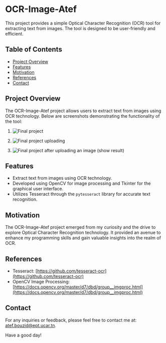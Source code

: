 # OCR-Image-Atef

This project provides a simple Optical Character Recognition (OCR) tool for extracting text from images. The tool is designed to be user-friendly and efficient.

## Table of Contents

- [Project Overview](#project-overview)
- [Features](#features)
- [Motivation](#motivation)
- [References](#references)
- [Contact](#contact)

## Project Overview

The OCR-Image-Atef project allows users to extract text from images using OCR technology. Below are screenshots demonstrating the functionality of the tool:

1. ![Final project](https://github.com/atefbouzid/OCR-Image-Project/assets/122903316/0457f25f-f6bc-4529-a70d-7f1f47bf224c)

2. ![Final project uploading](https://github.com/atefbouzid/OCR-Image-Project/assets/122903316/8154e572-0851-4c65-be82-1519c43fa09c)

3. ![Final project after uploading an image (show result)](https://github.com/atefbouzid/OCR-Image-Project/assets/122903316/8ae9bfe4-b32e-45e1-8263-b38790c14d31)

## Features

- Extract text from images using OCR technology.
- Developed using OpenCV for image processing and Tkinter for the graphical user interface.
- Utilizes Tesseract through the `pytesseract` library for accurate text recognition.

## Motivation

The OCR-Image-Atef project emerged from my curiosity and the drive to explore Optical Character Recognition technology. It provided an avenue to enhance my programming skills and gain valuable insights into the realm of OCR.

## References

- Tesseract: [https://github.com/tesseract-ocr](https://github.com/tesseract-ocr)
- OpenCV Image Processing: [https://docs.opencv.org/master/d7/dbd/group__imgproc.html](https://docs.opencv.org/master/d7/dbd/group__imgproc.html)

## Contact

For any inquiries or feedback, please feel free to contact me at: 
atef.bouzid@ept.ucar.tn.

Have a good day!
